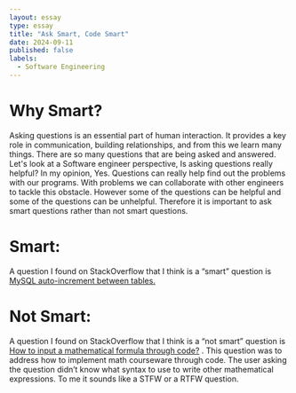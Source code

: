 ```yaml
---
layout: essay
type: essay
title: "Ask Smart, Code Smart"
date: 2024-09-11
published: false
labels:
  - Software Engineering
---
```

<p>
<h1>Why Smart?</h1>
Asking questions is an essential part of human interaction. It provides a key role in communication, building relationships, and from this we learn many things. There are so many questions that are being asked and answered. Let's look at a Software engineer perspective, Is asking questions really helpful? In my opinion, Yes. Questions can really help find out the problems with our programs. With problems we can collaborate with other engineers to tackle this obstacle. However some of the questions can be helpful and some of the questions can be unhelpful. Therefore it is important to ask smart questions rather than not smart questions.

<h1>Smart:</h1>
A question I found on StackOverflow that I think is a “smart” question is <a href="https://stackoverflow.com/questions/11703470/mysql-auto-increment-between-tables">MySQL auto-increment between tables.</a>
<h1>Not Smart:</h1>
A question I found on StackOverflow that I think is a “not smart” question is <a href ="https://stackoverflow.com/questions/78976969/how-to-input-a-mathematical-formula-through-code">How to input a mathematical formula through code?</a> . This question was to address how to implement math courseware through code. The user asking the question didn’t know what syntax to use to write other mathematical expressions. To me it sounds like a STFW or a RTFW question. 
</p>
